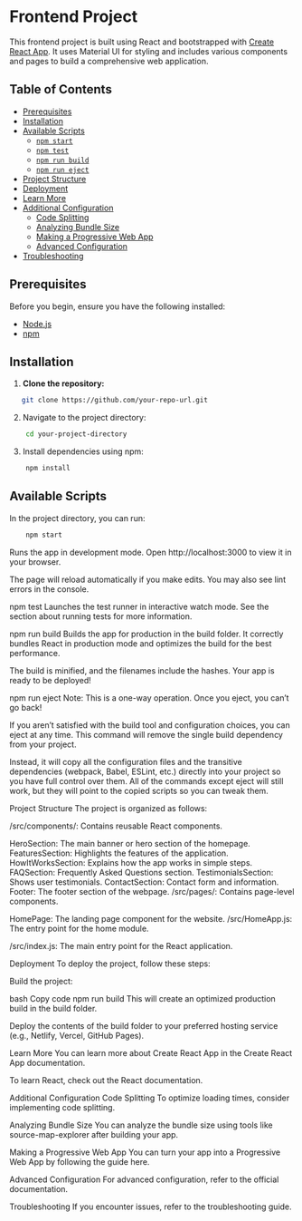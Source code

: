 # Frontend Project

This frontend project is built using React and bootstrapped with [Create React App](https://github.com/facebook/create-react-app). It uses Material UI for styling and includes various components and pages to build a comprehensive web application.

## Table of Contents

- [Prerequisites](#prerequisites)
- [Installation](#installation)
- [Available Scripts](#available-scripts)
  - [`npm start`](#npm-start)
  - [`npm test`](#npm-test)
  - [`npm run build`](#npm-run-build)
  - [`npm run eject`](#npm-run-eject)
- [Project Structure](#project-structure)
- [Deployment](#deployment)
- [Learn More](#learn-more)
- [Additional Configuration](#additional-configuration)
  - [Code Splitting](#code-splitting)
  - [Analyzing Bundle Size](#analyzing-bundle-size)
  - [Making a Progressive Web App](#making-a-progressive-web-app)
  - [Advanced Configuration](#advanced-configuration)
- [Troubleshooting](#troubleshooting)

## Prerequisites

Before you begin, ensure you have the following installed:

- [Node.js](https://nodejs.org/)
- [npm](https://www.npmjs.com/)

## Installation

1. **Clone the repository:**

```bash
   git clone https://github.com/your-repo-url.git
```

2. Navigate to the project directory:

```bash
    cd your-project-directory
```
3. Install dependencies using npm:

```bash
    npm install
```
## Available Scripts
In the project directory, you can run:
```bash
    npm start
```
Runs the app in development mode.
Open http://localhost:3000 to view it in your browser.

The page will reload automatically if you make edits.
You may also see lint errors in the console.

npm test
Launches the test runner in interactive watch mode.
See the section about running tests for more information.

npm run build
Builds the app for production in the build folder.
It correctly bundles React in production mode and optimizes the build for the best performance.

The build is minified, and the filenames include the hashes.
Your app is ready to be deployed!

npm run eject
Note: This is a one-way operation. Once you eject, you can’t go back!

If you aren’t satisfied with the build tool and configuration choices, you can eject at any time. This command will remove the single build dependency from your project.

Instead, it will copy all the configuration files and the transitive dependencies (webpack, Babel, ESLint, etc.) directly into your project so you have full control over them. All of the commands except eject will still work, but they will point to the copied scripts so you can tweak them.

Project Structure
The project is organized as follows:

/src/components/: Contains reusable React components.

HeroSection: The main banner or hero section of the homepage.
FeaturesSection: Highlights the features of the application.
HowItWorksSection: Explains how the app works in simple steps.
FAQSection: Frequently Asked Questions section.
TestimonialsSection: Shows user testimonials.
ContactSection: Contact form and information.
Footer: The footer section of the webpage.
/src/pages/: Contains page-level components.

HomePage: The landing page component for the website.
/src/HomeApp.js: The entry point for the home module.

/src/index.js: The main entry point for the React application.

Deployment
To deploy the project, follow these steps:

Build the project:

bash
Copy code
npm run build
This will create an optimized production build in the build folder.

Deploy the contents of the build folder to your preferred hosting service (e.g., Netlify, Vercel, GitHub Pages).

Learn More
You can learn more about Create React App in the Create React App documentation.

To learn React, check out the React documentation.

Additional Configuration
Code Splitting
To optimize loading times, consider implementing code splitting.

Analyzing Bundle Size
You can analyze the bundle size using tools like source-map-explorer after building your app.

Making a Progressive Web App
You can turn your app into a Progressive Web App by following the guide here.

Advanced Configuration
For advanced configuration, refer to the official documentation.

Troubleshooting
If you encounter issues, refer to the troubleshooting guide.

